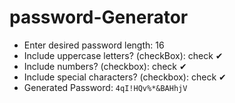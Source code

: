 # password-Generator
* Enter desired password length: 16
* Include uppercase letters? (checkBox): check ✔
* Include numbers? (checkbox): check ✔
* Include special characters? (checkbox): check ✔
* Generated Password: `4qI!HQv%*&BAHhjV`
